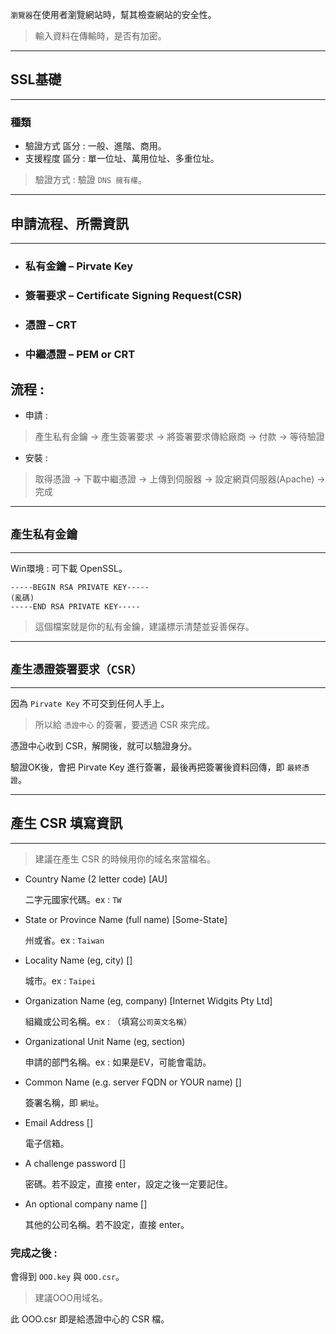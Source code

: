 `瀏覽器`在使用者瀏覽網站時，幫其檢查網站的安全性。

>輸入資料在傳輸時，是否有加密。

---
## SSL基礎 
---

### 種類

* 驗證方式 區分 : 一般、進階、商用。
* 支援程度 區分 : 單一位址、萬用位址、多重位址。

>驗證方式 : 驗證 `DNS 擁有權`。

---
## 申請流程、所需資訊
---

* ### 私有金鑰 – Pirvate Key
* ### 簽署要求 – Certificate Signing Request(CSR)
* ### 憑證 – CRT
* ### 中繼憑證 – PEM or CRT

## 流程 : 

* 申請 : 
>產生私有金鑰 -> 產生簽署要求 -> 將簽署要求傳給廠商 -> 付款 -> 等待驗證

* 安裝 : 
>取得憑證 -> 下載中繼憑證 -> 上傳到伺服器 -> 設定網頁伺服器(Apache) -> 完成

---
## `產生私有金鑰`
---
Win環境 : 可下載 OpenSSL。


    -----BEGIN RSA PRIVATE KEY-----
    (亂碼)
    -----END RSA PRIVATE KEY-----

>這個檔案就是你的私有金鑰，建議標示清楚並妥善保存。

---
## `產生憑證簽署要求（CSR）`
---
因為 `Pirvate Key` 不可交到任何人手上。

>所以給 `憑證中心` 的簽署，要透過 CSR 來完成。

憑證中心收到 CSR，解開後，就可以驗證身分。

驗證OK後，會把 Pirvate Key 進行簽署，最後再把簽署後資料回傳，即 `最終憑證`。

---
## 產生 CSR 填寫資訊
---
>建議在產生 CSR 的時候用你的域名來當檔名。

* Country Name (2 letter code) [AU]

  二字元國家代碼。ex : `TW`

* State or Province Name (full name) [Some-State]

  州或省。ex : `Taiwan`

* Locality Name (eg, city) []

  城市。ex : `Taipei`

* Organization Name (eg, company) [Internet Widgits Pty Ltd]

  組織或公司名稱。ex : （填寫`公司英文名稱`）

* Organizational Unit Name (eg, section)

  申請的部門名稱。ex : 如果是EV，可能會電訪。

* Common Name (e.g. server FQDN or YOUR name) []

  簽署名稱，即 `網址`。

* Email Address []
  
  電子信箱。

* A challenge password []

  密碼。若不設定，直接 enter，設定之後一定要記住。

* An optional company name []

  其他的公司名稱。若不設定，直接 enter。

### 完成之後 : 
會得到 `OOO.key` 與 `OOO.csr`。

>建議OOO用域名。

此 OOO.csr 即是給憑證中心的 CSR 檔。